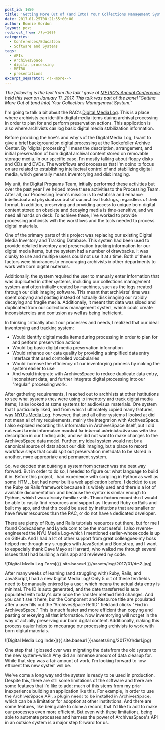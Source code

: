 ```yaml
---
post_id: 1650
title: 'Getting More Out of (and Into) Your Collections Management System: Digital Media Log'
date: 2017-01-25T08:21:55+00:00
author: Bonnie Gordon
layout: post
redirect_from: /?p=1650
categories:
  - Conferences/Education
  - Software and Systems
tags:
  - APIs
  - ArchivesSpace
  - digital processing
  - METRO
  - presentations
excerpt_separator: <!--more-->
---
```

_The following is the text from the talk I gave at [METRO's Annual Conference](http://metro.org/events/794/) held this year on January 11, 2017. This talk was part of the panel "Getting More Out of (and Into) Your Collections Management System."_

<!--more-->

I'm going to talk a bit about the RAC's [Digital Media Log](https://github.com/RockefellerArchiveCenter/dm_log). This is a place where archivists can identify digital media items during archival processing in order to plan for and perform preservation actions. This application is also where archivists can log basic digital media stabilization information.

Before providing the how's and why's of the Digital Media Log, I want to give a brief background on digital processing at the Rockefeller Archive Center. By "digital processing" I mean the description, arrangement, and initial preservation of born digital archival content stored on removable storage media. In our specific case, I'm mostly talking about floppy disks and CDs and DVDs. The workflows and processes that I'm going to focus on are related to establishing intellectual control of and stabilizing digital media, which generally means inventorying and disk imaging.

My unit, the Digital Programs Team, initially performed these activities but over the past year I've helped move these activities to the Processing Team. After all, our Processing Team's mission is to establish and enhance intellectual and physical control of our archival holdings, regardless of their format. In addition, preserving and providing access to unique born digital content stored on obsolete and decaying media is time-sensitive, and we need all hands on deck. To achieve these, I've worked to provide processing archivists with the workflows and the tools needed to process digital materials.

One of the primary parts of this project was replacing our existing Digital Media Inventory and Tracking Database. This system had been used to provide detailed inventory and preservation tracking information for our digital media items, but the system had a number of drawbacks. It was clunky to use and multiple users could not use it at a time. Both of these factors were hindrances to encouraging archivists in other departments to work with born digital materials.

Additionally, the system required the user to manually enter information that was duplicated in other systems, including our collections management system-and often initially created by machines, such as the logs created through our disk imaging software. This meant that archivists' time was spent copying and pasting instead of actually disk imaging our rapidly decaying and fragile media. Additionally, it meant that data was siloed and duplicated from our collections management system, which could create inconsistencies and confusion as well as being inefficient.

In thinking critically about our processes and needs, I realized that our ideal inventorying and tracking system:

* Would identify digital media items during processing in order to plan for and perform preservation actions
* Would log basic digital media preservation information
* Would enhance our data quality by providing a simplified data entry interface that used controlled vocabularies
* Would increase the efficiency of our inventorying process by making the system easier to use
* And would integrate with ArchivesSpace to reduce duplicate data entry, inconsistent data, and further integrate digital processing into our "regular" processing work.

After gathering requirements, I reached out to archivists at other institutions to see what systems they were using to inventory and track digital media items; I also looked at some systems for audiovisual materials. One system that I particularly liked, and from which I ultimately copied many features, was [NYU's Media Log](https://github.com/NYULibraries/medialog). However, that and all other systems I looked at did not mean all of my requirements, mainly the integration with ArchivesSpace. I also explored recording this information in ArchivesSpace itself, but I did not want to mix information needed for internal administrative use with the description in our finding aids, and we did not want to make changes to the ArchivesSpace data model. Further, my ideal system would not be a canonical source of data about our disk imaging, but a place to record workflow steps that could spit out preservation metadata to be stored in another, more appropriate and permanent system.

So, we decided that building a system from scratch was the best way forward. But in order to do so, I needed to figure out what language to build it in. Before this project, I had experience with scripting in Python as well as some HTML, but had never built a web application before. I decided to use the Ruby on Rails framework because it is widely used and there is a lot of available documentation, and because the syntax is similar enough to Python, which I was already familiar with. These factors meant that I would be able to easily find resources and support as I learned Ruby on Rails and built my app, and that this could be used by institutions that are smaller or have fewer resources than the RAC, or do not have a dedicated developer.

There are plenty of Ruby and Rails tutorials resources out there, but for me I found Codecademy and Lynda.com to be the most useful. I also reverse-engineered the NYU Media Log-which I mentioned earlier-whose code is up on GitHub. And I had a lot of other support from great colleagues-my boss helped me through my struggles with JavaScript and Bootstrap, and I want to especially thank Dave Mayo at Harvard, who walked me through several issues that I had building a rails app and reviewed my code.

![Digital Media Log Form]({{ site.baseurl }}/assets/img/2017/01/dm2.jpg)

After many weeks of learning (and struggling with) Ruby, Rails, and JavaScript, I had a new Digital Media Log! Only 5 out of these ten fields need to be manually entered by a user, which means the actual data entry is minimal. The ID is auto generated, and the date transferred is auto populated with today's date once the transfer method field changes. And you can't see it here, but the Component and Resource title are populated after a user fills out the "ArchivesSpace RefID" field and clicks "Find in ArchivesSpace." This is much faster and more efficient than copying and pasting or rekeying all that information. Now inventorying will not get in the way of actually preserving our born digital content. Additionally, making this process easier helps to encourage our processing archivists to work with born digital materials.

![Digital Media Log Index]({{ site.baseurl }}/assets/img/2017/01/dm1.jpg)

One step that I glossed over was migrating the data from the old system to the new system-which Amy did an immense amount of data cleanup for. While that step was a fair amount of work, I'm looking forward to how efficient this new system will be.

We've come a long way and the system is ready to be used in production. Despite this, there are still some limitations of the software and there are some features that I'd like to add; much of this stems from my prior inexperience building an application like this. For example, in order to use the ArchivesSpace API, a plugin needs to be installed in ArchivesSpace, which can be a limitation for adoption at other institutions. And there are some features, like being able to clone a record, that I'd like to add to make our processes even more efficient. But even with these limitations, being able to automate processes and harness the power of ArchivesSpace's API in an outside system is a major step forward for us.
